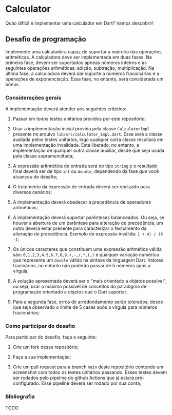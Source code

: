 # Calculator

Quão difícil é implementar uma calculador em Dart? Vamos descobrir!

## Desafio de programação

Implemente uma calculadora capaz de suportar a mairoria das operações  aritméticas. A calculadora deve ser implementada em duas fases. Na primeira fase, devem ser suportados apneas números inteiros e as seguintes operações aritméticas: adição, subtração, multiplicação. Na última fase, a calculadora deverá dar suporte a números fracionários e a operações de exponenciação. Essa fase, no entanto, será considerada um bônus.

### Considerações gerais

A implementação deverá atender aos seguintes critérios:

1. Passar em todos testes unitários providos por este repositório;

2. Usar a implementação inicial provida pela classe `CalculatorImpl` presente no arquivo `lib/src/calculator_impl.dart`. Essa será a classe avaliada pelos testes unitários, logo qualquer outra classe resultará em uma implementação invalidada. Está liberado, no entanto, a implementação de qualquer outra classe auxiliar, desde que seja usada pela classe supramencitada;

3. A expressão aritmiética de entrada será do tipo `String` e o resultado final deverá ser de tipo `int` ou `double`, dependendo da fase que você alcançou do desafio;

4. O tratamento da expressão de entrada deverá ser realizado para diversos cenários;

5. A implementação deverá obedecer a precedência de operadores aritméticos;

6. A implementação deverá suportar parênteses balanceados. Ou seja, se houver a abertura de um parêntese para alteração de precedência, um outro deverá estar presente para caracterizar o fechamento da alteração de precedência. Exemplo de expressão inválida: ```1 + 4) / (6 -1```;

7. Os únicos caracteres que constituem uma expressão aritmética válida são: `0,1,2,3,4,5,6,7,8,9,+,-,/,*,(,)` e qualquer variação numérica que represente um `double` válido na sintaxe da linguagem Dart. Valores fracinários, no entanto não poderão passar de 5 números após a vírgula;

8. A solução apresentada deverá ser o "mais orientado a objetos possível", ou seja, usar o máximo possível de conceitos do paradigma de programação orientado a objetos que o Dart suportar;

9. Para a segunda fase, erros de arredondamento serão tolerados, desde que seja observado o limite de 5 casas após a vírgula para números fracionários;

### Como participar do desafio

Para participar do desafio, faça o seguinte:

1. Crie um fork desse repositório;

2. Faça a sua implementação;

3. Crie um pull request para a branch `main` deste repositório contendo um screenshot com todos os testes unitários passando. Esses testes devem ser rodados pelo pipeline do github Actions que já estará pré-configurado. Esse pipeline deverá ser rodado por sua conta;


### Bibliografia

TODO